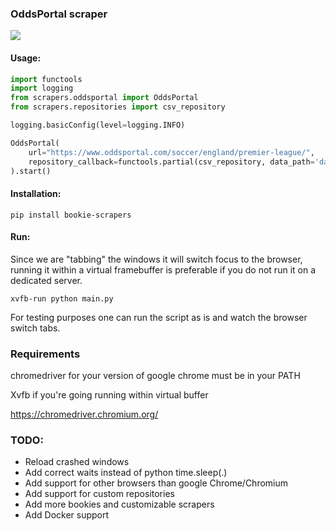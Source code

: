 ### OddsPortal scraper 
![](https://github.com/almenjonatan/bookie_scrapers/workflows/test/badge.svg)
####  Usage:
``` python
import functools
import logging
from scrapers.oddsportal import OddsPortal
from scrapers.repositories import csv_repository

logging.basicConfig(level=logging.INFO)

OddsPortal(
    url="https://www.oddsportal.com/soccer/england/premier-league/",
    repository_callback=functools.partial(csv_repository, data_path='data/pl.csv')
).start()


```
#### Installation:
```
pip install bookie-scrapers
```

#### Run: 

Since we are "tabbing" the windows it will switch focus to the browser, running it within a virtual framebuffer 
is preferable if you do not run it on a dedicated server.  
```.env
xvfb-run python main.py
```

For testing purposes one can run the script as is and watch the browser switch tabs.

### Requirements

chromedriver for your version of google chrome must be in your PATH

Xvfb if you're going running within virtual buffer

https://chromedriver.chromium.org/
### TODO:

* Reload crashed windows
* Add correct waits instead of python time.sleep(.)
* Add support for other browsers than google Chrome/Chromium
* Add support for custom repositories
* Add more bookies and customizable scrapers
* Add Docker support
